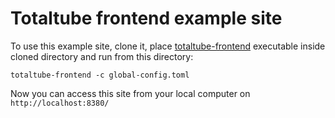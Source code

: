 # Totaltube frontend example site

To use this example site, clone it, place [totaltube-frontend](https://github.com/totaltube/frontend) executable inside cloned directory and run from this directory:
```shell
totaltube-frontend -c global-config.toml  
```
Now you can access this site from your local computer on `http://localhost:8380/`